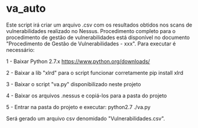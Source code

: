 # va_auto
Este script irá criar um arquivo .csv com os resultados obtidos nos scans de vulnerabilidades realizado no Nessus. Procedimento completo para o procedimento de gestão de vulnerabilidades está disponível no documento "Procedimento de Gestão de Vulnerabilidades - xxx". 
Para executar é necessário: 

1 - Baixar Python 2.7.x
https://www.python.org/downloads/

2 - Baixar a lib "xlrd" para o script funcionar corretamente
pip install xlrd

3 - Baixar o script "va.py" disponibilizado neste projeto

4 - Baixar os arquivos .nessus e copiá-los para a pasta do projeto

5 - Entrar na pasta do projeto e executar:
python2.7 ./va.py

Será gerado um arquivo csv denomidado "Vulnerabilidades.csv".
